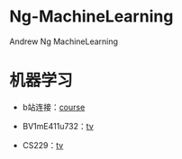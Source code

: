 # Ng-MachineLearning
Andrew Ng  MachineLearning
# 机器学习

* b站连接：[course](https://www.bilibili.com/video/BV164411b7dx?from=search&seid=10034460189882143337)

* BV1mE411u732：[tv](https://www.bilibili.com/video/BV1mE411u732?p=5)

* CS229：[tv](https://www.bilibili.com/video/BV18b41127tz?from=search&seid=5389534022291867684)